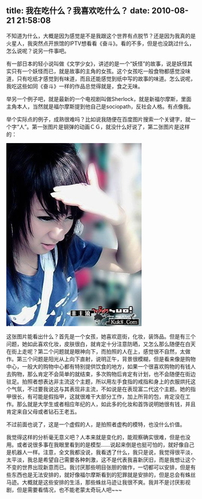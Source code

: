 title: 我在吃什么？我喜欢吃什么？
date: 2010-08-21 21:58:08
---

不知道为什么，大概是因为感觉是不是我跟这个世界有点脱节？还是因为我真的是火星人，我突然点开旅馆的IPTV想看看《奋斗》。看的不多，但是也没跳过什么，怎么说呢？说另一件事吧。

有一部日本的轻小说叫做《文学少女》，讲述的是一个“妖怪”的故事，说是妖怪其实只有一个妖怪而已，就是故事的主角的女孩。这个女孩吃一般食物都感觉没味道，只有吃纸才感觉到有味道，而且还能感觉到纸中写的故事的味道。怎么说呢，我吃这些如同《奋斗》一样的作品总觉得就是，食之无味。

举另一个例子吧，就是最新的一个电视剧叫做Sherlock，就是新福尔摩斯，里面主角本人，当然就是福尔摩斯提到他自己是sociopath，反社会人格。有点像我。

举个实际点的例子，成熟很难吗？比如说我随便在百度图片搜索一个关键字，就一个字“人”。第一张图片是钢弹的动画ＣＧ，就没什么好说了，第二张图片是这样的：

[![](/uploads/2010/08/man2.jpg "man2")](/uploads/2010/08/man2.jpg)

这张图片能看出什么？首先是一个女孩，她喜欢逛街，化妆，装饰品。但是有三个问题，她如此喜欢化妆，皮肤很白，就肯定十分注意防晒，又怎么那么随便在白天在街上走呢？第二个问题就是眼神向下，而拍照的人在上，感觉很不自然，太做作。第三个问题是阳光从上向下直射，说明正午，背景很模糊，但是看来像是购物中心，一般大的购物中心都有特别提供饮食的地方，如果一个很喜欢购物的有钱人去购物，那么肯定不会简单的就结束，多次购物后肯定有计划，也不会随便在街边驻足。拍照者想表达非主流这个主题，所以用左手食指的戒指和身上的衣服烘托这个气氛，不过要我说这与其表现非主流，不如说是在表现富二代这个主题。她的指甲很长，有可能是假指甲，这就很难干大部分工作，加上所背的包，肯定没在工作。那么就是大学生或者相应年纪的人，如此多的化妆和首饰说明她很有钱，并且肯定来自父母或者钻石王老五。

不过前面也说了，这是一个虚假的人，是拍照者虚构的模特，也没什么价值。

我觉得这样的分析毫无意义吧？人本来就是变化的，能观察确实很难，但是也没用。或者说很多事在我眼里看到的是模型……说起来倒是也挺可怕的，就好像自己是机器人一样。注意，全文我都没说，我看透了什么，我只是说，我觉得很平淡，太平淡，我总是希望自己需要各种刺激，这不是代表我喜新厌旧，而是我想让这个不变的世界出现新意而已。我讨厌那些明目张胆的做作，一切都可以安排，但是有些东西也是无法安排的，就好像福尔摩斯看到的犯罪就是安排的，但是总会有蛛丝马迹。大概就是这些安排的生活，那些蛛丝马迹让我很不爽。我并不是讨厌影视剧，但是需要看情况，也不能老蒙太奇玩人吧~~~